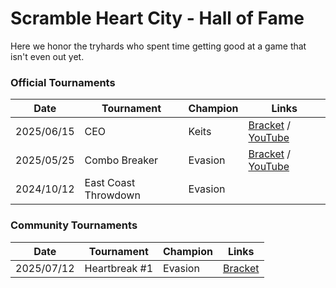 # Scramble Heart City - Hall of Fame

Here we honor the tryhards who spent time getting good at a game that isn't even out yet.

### Official Tournaments

| Date       | Tournament           | Champion | Links                                                                                                                                                                                            |
| ---------- | -------------------- | -------- | ------------------------------------------------------------------------------------------------------------------------------------------------------------------------------------------------ |
| 2025/06/15 | CEO                  | Keits    | [Bracket](https://challonge.com/scramble_ceo/standings) / [YouTube](https://www.youtube.com/watch?v=gcQgZCximOQ)                                                                                 |
| 2025/05/25 | Combo Breaker        | Evasion  | [Bracket](https://www.start.gg/tournament/all-in-together-2025-combo-breaker-community-tournaments/event/scramble-heart-city/standings) / [YouTube](https://www.youtube.com/watch?v=f6QIJiZ9wG4) |
| 2024/10/12 | East Coast Throwdown | Evasion  |                                                                                                                                                                                                  |

### Community Tournaments

| Date       | Tournament    | Champion | Links                                                                         |
| ---------- | ------------- | -------- | ----------------------------------------------------------------------------- |
| 2025/07/12 | Heartbreak #1 | Evasion  | [Bracket](https://www.start.gg/tournament/heartbreak/event/bracket/standings) |
